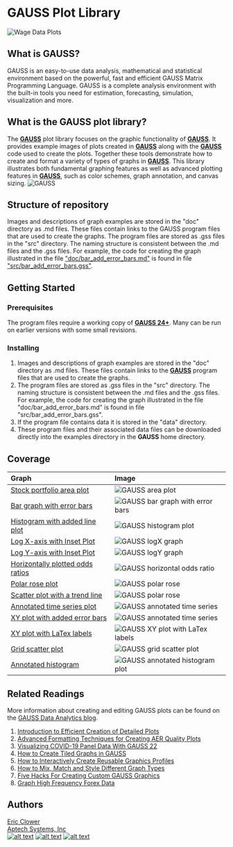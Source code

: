 # GAUSS Plot Library

![Wage Data Plots](images/wage_data_plot.jpeg)

## What is GAUSS?
GAUSS is an easy-to-use data analysis, mathematical and statistical environment based on the powerful, fast and efficient GAUSS Matrix Programming Language. GAUSS is a complete analysis environment with the built-in tools you need for estimation, forecasting, simulation, visualization and more.

## What is the GAUSS plot library?
The [**GAUSS**](www.aptech.com) plot library focuses on the graphic functionality of [**GAUSS**](www.aptech.com). It provides example images of plots created in [**GAUSS**](www.aptech.com) along with the [**GAUSS**](www.aptech.com) code used to create the plots. Together these tools demonstrate how to create and format a variety of types of graphs in [**GAUSS**](www.aptech.com). This library illustrates both fundamental graphing features as well as advanced plotting features in [**GAUSS**](www.aptech.com), such as color schemes, graph annotation, and canvas sizing.
![GAUSS](images/polar_rose.jpg?raw=true)

## Structure of repository
Images and descriptions of graph examples are stored in the "doc" directory as .md files. These files contain links to the GAUSS program files that are used to create the graphs. The program files are stored as .gss files in the "src" directory. The naming structure is consistent between the .md files and the .gss files. For example, the code for creating the graph illustrated in the file ["doc/bar_add_error_bars.md"](docs/bar_add_error_bars.md) is found in file  ["src/bar_add_error_bars.gss"](src/bar_add_error_bars.gss).

## Getting Started
### Prerequisites
The program files require a working copy of [**GAUSS 24+**](www.aptech.com). Many can be run on earlier versions with some small revisions.

### Installing
1. Images and descriptions of graph examples are stored in the "doc" directory as .md files. These files contain links to the [**GAUSS**](www.aptech.com) program files that are used to create the graphs.
2. The program files are stored as .gss files in the "src" directory. The naming structure is consistent between the .md files and the .gss files. For example, the code for creating the graph illustrated in the file "doc/bar_add_error_bars.md" is found in file "src/bar_add_error_bars.gss".
3. If the program file contains data it is stored in the "data" directory.
4. These program files and their associated data files can be downloaded directly into the examples directory in the **GAUSS** home directory.

## Coverage
|Graph|Image|
|:----|:----|
|[Stock portfolio area plot](docs/area_plot_stocks.md)|![GAUSS area plot](images/area_stock_portfolio.jpeg)|
|[Bar graph with error bars](docs/bar_add_error_bars.md)|![GAUSS bar graph with error bars](images/bar_add_error_bars_default.jpg)|
|[Histogram with added line plot](docs/histogram_line_plot.md)|![GAUSS histogram plot](images/histogram_line_plot_default.jpg)|
|[Log X-axis with Inset Plot](docs/logx_with_inset.md)|![GAUSS logX graph](images/logx_with_inset.jpeg)|
|[Log Y-axis with Inset Plot](docs/logy_with_inset.md)|![GAUSS logY graph](images/logy_with_inset.jpeg)|
|[Horizontally plotted odds ratios](docs/odds_ratio_horizontal.md)|![GAUSS horizontal odds ratio](images/odds_ratio_horizontal.jpeg)|
|[Polar rose plot](docs/polar_rose.md)|![GAUSS polar rose](images/polar_rose.jpg)|
|[Scatter plot with a trend line](docs/scatter_trend_line_plot.md)|![GAUSS polar rose](images/scatter_trend_line_default.jpg)|
|[Annotated time series plot](docs/time_series_annotated.md)|![GAUSS annotated time series](images/time_series_annotated.png)|
|[XY plot with added error bars](docs/xy_add_error_bars.md)|![GAUSS annotated time series](images/xy_add_error_bars_default.jpeg)|
|[XY plot with LaTex labels](docs/xy_latex.md)|![GAUSS XY plot with LaTex labels](images/xy_latex_default.jpeg)|
|[Grid scatter plot](docs/grid-plot-adjusted-canvas.md)|![GAUSS grid scatter plot](images/grid-plot-adjusted-canvas.jpeg)|
|[Annotated histogram](docs/annotated-bootstrap.md)|![GAUSS annotated histogram plot](images/annotated-bootstrap.jpeg)|

## Related Readings
More information about creating and editing GAUSS plots can be found on the [GAUSS Data Analytics blog](https://www.aptech.com/blog/).
1. [Introduction to Efficient Creation of Detailed Plots](https://www.aptech.com/blog/introduction-to-efficient-creation-of-detailed-plots/)
2. [Advanced Formatting Techniques for Creating AER Quality Plots](https://www.aptech.com/blog/advanced-formatting-techniques-for-creating-aer-quality-plots/)
3. [Visualizing COVID-19 Panel Data With GAUSS 22](https://www.aptech.com/blog/visualizing-covid-19-panel-data-with-gauss-22/) 
4. [How to Create Tiled Graphs in GAUSS](https://www.aptech.com/blog/how-to-create-tiled-graphs-in-gauss/)
5. [How to Interactively Create Reusable Graphics Profiles](https://www.aptech.com/blog/how-to-interactively-create-reusable-graphics-profiles/) 
6. [How to Mix, Match and Style Different Graph Types](https://www.aptech.com/blog/how-to-mix-match-and-style-different-graph-types/)
7. [Five Hacks For Creating Custom GAUSS Graphics](https://www.aptech.com/blog/five-hacks-for-creating-custom-gauss-graphics/) 
8. [Graph High Frequency Forex Data](https://www.aptech.com/blog/graph-high-frequency-forex-data/)    
    
    
## Authors
[Eric Clower](mailto:eric@aptech.com)  
[Aptech Systems, Inc](https://www.aptech.com/)  
[![alt text][1.1]][1]
[![alt text][2.1]][2]
[![alt text][3.1]][3]

<!-- links to social media icons -->
[1.1]: https://www.aptech.com/wp-content/uploads/2019/02/fb.png (Visit Aptech Facebook)
[2.1]: https://www.aptech.com/wp-content/uploads/2019/02/gh.png (Aptech Github)
[3.1]: https://www.aptech.com/wp-content/uploads/2019/02/li.png (Find us on LinkedIn)

<!-- links to your social media accounts -->
[1]: https://www.facebook.com/GAUSSAptech/
[2]: https://github.com/aptech
[3]: https://linkedin.com/in/ericaclower
<!-- Please don't remove this: Grab your social icons from https://github.com/carlsednaoui/gitsocial -->
